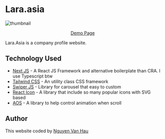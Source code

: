 # Lara.asia
![thumbnail](https://raw.githubusercontent.com/LaraPlatform/lara.asia/main/public/images/screenshots/home.png)
<p align="center">
<a href="https://lara.asia/">Demo Page</a>&nbsp;&nbsp;&nbsp;
</p>
Lara.Asia is a company profile website.

## Technology Used

 - [Next JS](https://nextjs.org/) - A React JS Framework and alternative boilerplate than CRA. I use Typescript btw
 - [Tailwind CSS](https://tailwindcss.com/) - An utility class CSS framework
 - [Swiper JS](https://swiperjs.com/) - Library for carousel that easy to custom
 - [React Icon](https://github.com/react-icons/react-icons) - A library that include so many popular icons with SVG based
 - [AOS](https://github.com/michalsnik/aos) - A library to help control animation when scroll
 
## Author
This website coded by [Nguyen Van Hau](https://github.com/devhau)